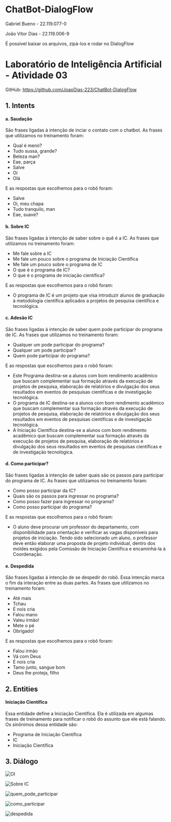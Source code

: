 # ChatBot-DialogFlow

Gabriel Bueno - 22.119.077-0


João Vitor Dias - 22.119.006-9

É possível baixar os arquivos, zipá-los e rodar no DialogFlow

# Laboratório de Inteligência Artificial - Atividade 03
GitHub: https://github.com/JoaoDias-223/ChatBot-DialogFlow

## 1. Intents
#### a. Saudação
São frases ligadas à intenção de inciar o contato com o chatbot. As frases que utilizamos no treinamento foram:
- Qual é menó?
- Tudo sussa, grande?
- Beleza man?
- Eae, parça
- Salve
- Oi
- Olá

E as respostas que escolhemos para o robô foram:
- Salve
- Oi, meu chapa
- Tudo tranquilo, man
- Eae, suave?

#### b. Sobre IC
São frases ligadas à intenção de saber sobre o quê é a IC. As frases que utilizamos no treinamento foram:
- Me fale sobre a IC
- Me fale um pouco sobre o programa de Iniciação Científica
- Me fale um pouco sobre o programa de IC
- O que é o programa de IC?
- O que é o programa de iniciação científica?

E as respostas que escolhemos para o robô foram:
- O programa de IC é um projeto que visa introduzir alunos de graduação à metodologia científica aplicados a projetos de pesquisa científica e tecnológica.

#### c. Adesão IC
São frases ligadas à intenção de saber quem pode participar do programa de IC. As frases que utilizamos no treinamento foram:
- Qualquer um pode participar do programa?
- Qualquer um pode participar?
- Quem pode participar do programa?

E as respostas que escolhemos para o robô foram:
- Este Programa destina-se a alunos com bom rendimento acadêmico que buscam complementar sua formação através da execução de projetos de pesquisa, elaboração de relatórios e divulgação dos seus resultados em eventos de pesquisas científicas e de investigação tecnológica.
- O programa de IC destina-se a alunos com bom rendimento acadêmico que buscam complementar sua formação através da execução de projetos de pesquisa, elaboração de relatórios e divulgação dos seus resultados em eventos de pesquisas científicas e de investigação tecnológica.
- A Iniciação Científica destina-se a alunos com bom rendimento acadêmico que buscam complementar sua formação através da execução de projetos de pesquisa, elaboração de relatórios e divulgação dos seus resultados em eventos de pesquisas científicas e de investigação tecnológica.

#### d. Como participar?
São frases ligadas à intenção de saber quais são os passos para participar do programa de IC. As frases que utilizamos no treinamento foram:
- Como posso participar da IC?
- Quais são os passos para ingressar no programa?
- Como posso fazer para ingressar no programa?
- Como posso participar do programa?
		
E as respostas que escolhemos para o robô foram:
- O aluno deve procurar um professor do departamento, com disponibilidade para orientação e verificar as vagas disponíveis para projetos de iniciação. Tendo sido selecionado um aluno, o professor deve então elaborar uma proposta de projeto individual, dentro dos moldes exigidos pela Comissão de Iniciação Científica e encaminhá-la à Coordenação.

#### e. Despedida
São frases ligadas à intenção de se despedir do robô. Essa intenção marca o fim da interação entre as duas partes. As frases que utilizamos no treinamento foram:
- Até mais
- Tchau
- É nois cria
- Falou mano
- Valeu irmão!
- Mete o pé
- Obrigado!

E as respostas que escolhemos para o robô foram:
- Falou irmão
- Vá com Deus
- É nois cria
- Tamo junto, sangue bom
- Deus lhe proteja, filho

## 2. Entities
#### Iniciação Científica
Essa entidade define a Iniciação Científica. Ela é utilizada em algumas frases de treinamento para notificar o robô do assunto que ele está falando. Os sinônimos dessa entidade são:
- Programa de Iniciação Científica
- IC
- Iniciação Científica

## 3. Diálogo

![OI](https://user-images.githubusercontent.com/63318342/155564470-f9bf8c11-3568-44a0-a5c0-360ff94ae337.png)

![Sobre IC](https://user-images.githubusercontent.com/63318342/155564683-5b4e0894-bc7e-4091-98c1-0177375b203a.png)

![quem_pode_participar](https://user-images.githubusercontent.com/63318342/155564717-88cf8a1d-fbd7-461a-b103-57c57d934ad3.png)

![como_participar](https://user-images.githubusercontent.com/63318342/155564744-f4a9d9e0-252e-4895-b941-9f56bd792258.png)

![despedida](https://user-images.githubusercontent.com/63318342/155564770-5b1bdd7c-43ee-43b7-a0d4-045a6878267f.png)
